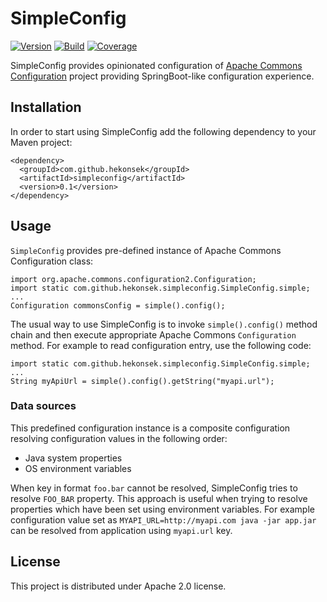 # SimpleConfig

[![Version](https://img.shields.io/badge/SimpleConfig-0.1-blue.svg)](https://github.com/hekonsek/simpleconfig/releases)
[![Build](https://api.travis-ci.org/hekonsek/simpleconfig.svg)](https://travis-ci.org/hekonsek/simpleconfig)
[![Coverage](https://sonarcloud.io/api/badges/measure?key=com.github.hekonsek%3Asimpleconfig&metric=coverage)](https://sonarcloud.io/component_measures?id=com.github.hekonsek%3Asimpleconfig&metric=coverage)

SimpleConfig provides opinionated configuration of [Apache Commons Configuration](https://commons.apache.org/proper/commons-configuration/) project
providing SpringBoot-like configuration experience.

## Installation

In order to start using SimpleConfig add the following dependency to your Maven project:

    <dependency>
      <groupId>com.github.hekonsek</groupId>
      <artifactId>simpleconfig</artifactId>
      <version>0.1</version>
    </dependency>

## Usage

`SimpleConfig` provides pre-defined instance of Apache Commons Configuration class:

    import org.apache.commons.configuration2.Configuration;
    import static com.github.hekonsek.simpleconfig.SimpleConfig.simple;
    ...
    Configuration commonsConfig = simple().config();

The usual way to use SimpleConfig is to invoke `simple().config()` method chain and then execute appropriate
Apache Commons `Configuration` method. For example to read configuration entry, use the following code:

    import static com.github.hekonsek.simpleconfig.SimpleConfig.simple;
    ...
    String myApiUrl = simple().config().getString("myapi.url");

### Data sources

This predefined configuration instance is a composite configuration resolving configuration values in the following order:
- Java system properties
- OS environment variables

When key in format `foo.bar` cannot be resolved, SimpleConfig tries to resolve `FOO_BAR` property. This approach is
useful when trying to resolve properties which have been set using environment variables.
For example configuration value set as `MYAPI_URL=http://myapi.com java -jar app.jar` can be resolved from application
using `myapi.url` key.

## License

This project is distributed under Apache 2.0 license.